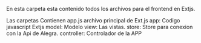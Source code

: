 En esta carpeta esta contenido todos los archivos para el frontend en Extjs.

Las carpetas Contienen
        app.js archivo principal de Ext.js
        app:            Codigo javascript Extjs
            model:          Modelo
            view:           Las vistas.
            store:          Store para conexion con la Api de Alegra.
            controller:     Controlador de la APP


    


